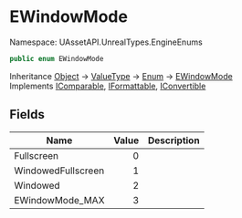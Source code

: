 # EWindowMode

Namespace: UAssetAPI.UnrealTypes.EngineEnums

```csharp
public enum EWindowMode
```

Inheritance [Object](https://docs.microsoft.com/en-us/dotnet/api/system.object) → [ValueType](https://docs.microsoft.com/en-us/dotnet/api/system.valuetype) → [Enum](https://docs.microsoft.com/en-us/dotnet/api/system.enum) → [EWindowMode](./uassetapi.unrealtypes.engineenums.ewindowmode.md)<br>
Implements [IComparable](https://docs.microsoft.com/en-us/dotnet/api/system.icomparable), [IFormattable](https://docs.microsoft.com/en-us/dotnet/api/system.iformattable), [IConvertible](https://docs.microsoft.com/en-us/dotnet/api/system.iconvertible)

## Fields

| Name | Value | Description |
| --- | --: | --- |
| Fullscreen | 0 |  |
| WindowedFullscreen | 1 |  |
| Windowed | 2 |  |
| EWindowMode_MAX | 3 |  |
